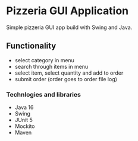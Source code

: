 # Pizzeria GUI Application

Simple pizzeria GUI app build with Swing and Java.

## Functionality
- select category in menu
- search through items in menu
- select item, select quantity and add to order
- submit order (order goes to order file log)

### Technlogies and libraries
- Java 16
- Swing
- JUnit 5
- Mockito
- Maven
